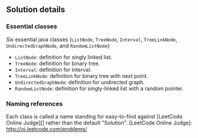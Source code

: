 Solution details
----------------
### Essential classes
Six essential java classes (`ListNode`, `TreeNode`, `Interval`, `TreeLinkNode`, `UndirectedGraphNode`, and `RandomListNode`):

* `ListNode`: definition for singly linked list.
* `TreeNode`: definition for binary tree.
* `Interval`: definition for interval.
* `TreeLinkNode`: definition for binary tree with next point.
* `UndirectedGraphNode`: definition for undirected graph.
* `RandomListNode`: definition for singly-linked list with a random pointer.

### Naming references
Each class is called a name standing for easy-to-find against [LeetCode Online Judge][] rather than the default "Solution".
[LeetCode Online Judge]: http://oj.leetcode.com/problems/
